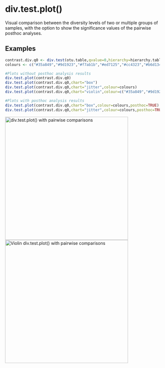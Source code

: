 # div.test.plot()

Visual comparison between the diversity levels of two or multiple groups of samples, with the option to show the significance values of the pairwise posthoc analyses.

## Examples
````R
contrast.div.q0 <- div.test(otu.table,qvalue=0,hierarchy=hierarchy.table,posthoc=TRUE)
colours <- c("#35a849","#9d1923","#f7ab1b","#ed7125","#cc4323","#b6d134","#fcee21","#085ba7")

#Plots without posthoc analysis results
div.test.plot(contrast.div.q0)
div.test.plot(contrast.div.q0,chart="box")
div.test.plot(contrast.div.q0,chart="jitter",colour=colours)
div.test.plot(contrast.div.q0,chart="violin",colour=c("#35a849","#9d1923","#f7ab1b","#ed7125","#cc4323","#b6d134","#fcee21","#085ba7"))

#Plots with posthoc analysis results
div.test.plot(contrast.div.q0,chart="box",colour=colours,posthoc=TRUE)
div.test.plot(contrast.div.q0,chart="jitter",colour=colours,posthoc=TRUE,threshold=0.5)
````
<img align=left src="https://github.com/anttonalberdi/DiverHill/blob/master/figures/div.test.plot.png" width="400" title="div.test.plot() with pairwise comparisons">
<img src="https://github.com/anttonalberdi/DiverHill/blob/master/figures/div.test.plot.violin.png" width="400" title="Violin div.test.plot() with pairwise comparisons">

